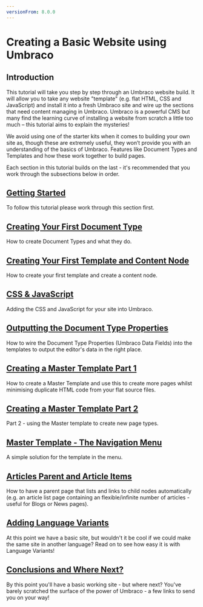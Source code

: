 ```yaml
---
versionFrom: 8.0.0
---
```

# Creating a Basic Website using Umbraco

## Introduction 
This tutorial will take you step by step through an Umbraco website build. It will allow you to take any website "template" (e.g. flat HTML, CSS and JavaScript) and install it into a fresh Umbraco site and wire up the sections that need content managing in Umbraco.  Umbraco is a powerful CMS but many find the learning curve of installing a website from scratch a little too much – this tutorial aims to explain the mysteries!

We avoid using one of the starter kits when it comes to building your own site as, though these are extremely useful, they won’t provide you with an understanding of the basics of Umbraco. Features like Document Types and Templates and how these work together to build pages. 

Each section in this tutorial builds on the last - it's recommended that you work through the subsections below in order. 


## [Getting Started](Getting-Started/index-v8.md)
To follow this tutorial please work through this section first. 


## [Creating Your First Document Type](Document-Types/index-v8.md)
How to create Document Types and what they do.


## [Creating Your First Template and Content Node](Creating-Your-First-Template-and-Content-Node/index-v8.md)
How to create your first template and create a content node. 


## [CSS & JavaScript](CSS-And-JavaScript/index-v8.md)
Adding the CSS and JavaScript for your site into Umbraco.


## [Outputting the Document Type Properties](Outputting-the-Document-Type-Properties/index-v8.md)
How to wire the Document Type Properties (Umbraco Data Fields) into the templates to output the editor's data in the right place.


## [Creating a Master Template Part 1](Creating-Master-Template-Part-1/index-v8.md)
How to create a Master Template and use this to create more pages whilst minimising duplicate HTML code from your flat source files.


## [Creating a Master Template Part 2](Creating-Master-Template-Part-2/index-v8.md)
Part 2 - using the Master template to create new page types. 


## [Master Template - The Navigation Menu](Master-Template-The-Navigation-Menu/index-v8.md)
A simple solution for the template in the menu. 


## [Articles Parent and Article Items](Articles-Parent-and-Article-Items/index-v8.md)
How to have a parent page that lists and links to child nodes automatically (e.g. an article list page containing an flexible/infinite number of articles - useful for Blogs or News pages). 

## [Adding Language Variants](../Adding-Language-Variants.md)
At this point we have a basic site, but wouldn't it be cool if we could make the same site in another language? Read on to see how easy it is with Language Variants!

## [Conclusions and Where Next?](Conclusions-Where-Next/index-v8.md)
By this point you'll have a basic working site - but where next?  You've barely scratched the surface of the power of Umbraco - a few links to send you on your way!
